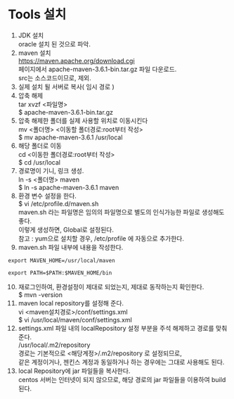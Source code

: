 # Tools 설치  

1. JDK 설치   
oracle 설치 된 것으로 파악.  
2. maven 설치  
https://maven.apache.org/download.cgi  
페이지에서  apache-maven-3.6.1-bin.tar.gz 파일 다운로드.  
src는 소스코드이므로, 제외.  
3. 실제 설치 될 서버로 복사( 임시 경로 )  
4. 압축 해제  
tar xvzf <파일명>  
$ apache-maven-3.6.1-bin.tar.gz  
5. 압축 해제한 폴더를 실제 사용할 위치로 이동시킨다  
mv <폴더명> <이동할 폴더경로:root부터 작성>  
$ mv apache-maven-3.6.1 /usr/local  
6. 해당 폴더로 이동  
cd <이동한 폴더경로:root부터 작성>  
$ cd /usr/local  
7. 경로명이 기니, 링크 생성.  
ln -s <폴더명> maven  
$ ln -s apache-maven-3.6.1 maven  
8. 환경 변수 설정을 한다.  
$ vi /etc/profile.d/maven.sh  
maven.sh 라는 파일명은 임의의 파일명으로 별도의 인식가능한 파일로 생성해도 좋다.  
이렇게 생성하면, Global로 설정된다.  
참고 : yum으로 설치할 경우, /etc/profile 에 자동으로 추가한다.  
9. maven.sh 파일 내부에 내용을 작성한다.  

```   
export MAVEN_HOME=/usr/local/maven 

export PATH=$PATH:$MAVEN_HOME/bin 
```  
  
10. 재로그인하여, 환경설정이 제대로 되었는지, 제대로 동작하는지 확인한다.  
$ mvn -version  
11. maven local repository를 설정해 준다.  
vi <maven설치경로>/conf/settings.xml  
$ vi /usr/local/maven/conf/settings.xml  
12. settings.xml 파일 내의 localRepository 설정 부분을 주석 해제하고 경로를 맞춰준다.  
<localRepository>/usr/local/.m2/repository</localRepository>  
경로는 기본적으로 <해당계정>/.m2/repository 로 설정되므로,  
같은 계정이거나, 젠킨스 계정과 동일하거나 하는 경우에는 그대로 사용해도 된다.  
13. local Repository에 jar 파일들을 복사한다.  
centos 서버는 인터넷이 되지 않으므로, 해당 경로의 jar 파일들을 이용하여 build된다.  

